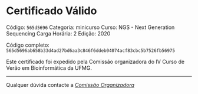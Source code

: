 # Certificado Válido

Código: `565d5696`
Categoria: minicurso
Curso: NGS - Next Generation Sequencing
Carga Horária: 2
Edição: 2020


Código completo: `565d5696ab658b33d4ad27bd6aa3c846f6ddeb04074acf83cbc5b7526fb56975`


Este certificado foi expedido pela Comissão organizadora do IV Curso de Verão em Bioinformática da UFMG.

----

Qualquer dúvida contacte a [_Comissão Organizadora_](<mailto:cursobioinfoufmg@gmail.com$subject=[Certificados]>)

